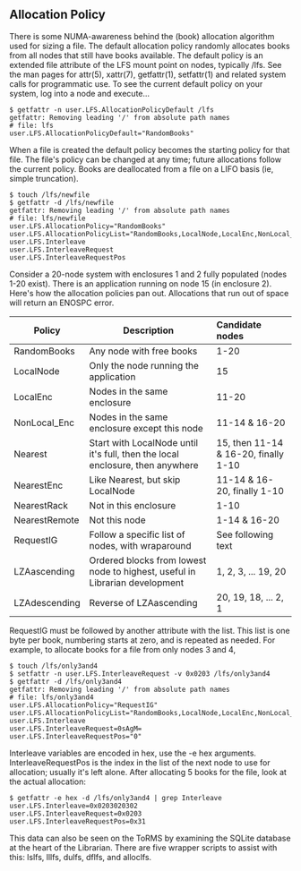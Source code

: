 ## Allocation Policy

There is some NUMA-awareness behind the (book) allocation algorithm used
for sizing a file.  The default allocation policy randomly allocates books
from all nodes that still have books available.  The default policy is an
extended file attribute of the LFS mount point on nodes, typically /lfs.
See the man pages for attr(5), xattr(7), getfattr(1), setfattr(1) and
related system calls for programmatic use.  To see the current default
policy on your system, log into a node and execute...


```
$ getfattr -n user.LFS.AllocationPolicyDefault /lfs
getfattr: Removing leading '/' from absolute path names
# file: lfs
user.LFS.AllocationPolicyDefault="RandomBooks"
```

When a file is created the default policy becomes the starting policy
for that file.  The file's policy can be changed at any time;
future allocations follow the current policy.
Books are deallocated from a file on a LIFO basis (ie, simple truncation).

```
$ touch /lfs/newfile
$ getfattr -d /lfs/newfile
getfattr: Removing leading '/' from absolute path names
# file: lfs/newfile
user.LFS.AllocationPolicy="RandomBooks"
user.LFS.AllocationPolicyList="RandomBooks,LocalNode,LocalEnc,NonLocal_Enc,Nearest,NearestRemote,NearestEnc,NearestRack,LZAascending,LZAdescending,RequestIG"
user.LFS.Interleave
user.LFS.InterleaveRequest
user.LFS.InterleaveRequestPos
```

Consider a 20-node system with enclosures 1 and 2 fully populated (nodes
1-20 exist).  There is an application running on node 15 (in enclosure 2).
Here's how the allocation policies pan out.  Allocations that run out of space
will return an ENOSPC error.

Policy | Description | Candidate nodes
-------|-------------|:---------------
RandomBooks | Any node with free books | 1-20
LocalNode| Only the node running the application | 15
LocalEnc| Nodes in the same enclosure | 11-20
NonLocal_Enc| Nodes in the same enclosure except this node | 11-14 &amp; 16-20
Nearest| Start with LocalNode until it's full, then the local enclosure, then anywhere| 15, then 11-14 &amp; 16-20, finally 1-10
NearestEnc|Like Nearest, but skip LocalNode|11-14 &amp; 16-20, finally 1-10
NearestRack|Not in this enclosure | 1-10
NearestRemote|Not this node| 1-14 &amp; 16-20
RequestIG|Follow a specific list of nodes, with wraparound|See following text
LZAascending|Ordered blocks from lowest node to highest, useful in Librarian development| 1, 2, 3, ... 19, 20
LZAdescending| Reverse of LZAascending| 20, 19, 18, ... 2, 1

RequestIG must be followed by another attribute with the list.  This list
is one byte per book, numbering starts at zero, and is repeated as needed.
For example, to allocate books for a file from only nodes 3 and 4,

```
$ touch /lfs/only3and4
$ setfattr -n user.LFS.InterleaveRequest -v 0x0203 /lfs/only3and4  
$ getfattr -d /lfs/only3and4
getfattr: Removing leading '/' from absolute path names
# file: lfs/only3and4
user.LFS.AllocationPolicy="RequestIG"
user.LFS.AllocationPolicyList="RandomBooks,LocalNode,LocalEnc,NonLocal_Enc,Nearest,NearestRemote,NearestEnc,NearestRack,LZAascending,LZAdescending,RequestIG"
user.LFS.Interleave
user.LFS.InterleaveRequest=0sAgM=
user.LFS.InterleaveRequestPos="0"
```

Interleave variables are encoded in hex, use the -e hex arguments.
InterleaveRequestPos is the index in the list of the next node to use for
allocation; usually it's left alone.  After allocating 5 books for the file,
look at the actual allocation:

```
$ getfattr -e hex -d /lfs/only3and4 | grep Interleave
user.LFS.Interleave=0x0203020302
user.LFS.InterleaveRequest=0x0203
user.LFS.InterleaveRequestPos=0x31
```

This data can also be seen on the ToRMS by examining the SQLite database at
the heart of the Librarian.  There are five wrapper scripts to assist with
this: lslfs, lllfs, dulfs, dflfs, and alloclfs.
